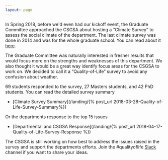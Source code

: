 ```yaml
---
layout: page
---
```

In Spring 2018, before we'd even had our kickoff event, the Graduate Committee approached the CSGSA about hosting a “Climate Survey” to assess the social climate of the department. The last climate survey was done in 2014 and was for the whole graduate school. You can read about it [here](https://www.colorado.edu/oda/institutional-research/surveys/social-climate-surveys/graduate-student-social-climate-survey). 

The Graduate Committee was naturally interested in fresher results that would focus more on the strengths and weaknesses of this department.  We also thought it would be a great way identify focus areas for the CSGSA to work on.  We decided to call it a “Quality-of-Life” survey to avoid any confusion about weather.

69 students responded to the survey, 27 Masters students, and 42 PhD students. You can read the detailed survey summary 

- [Climate Survey Summary](/landing/{% post_url 2018-03-28-Quality-of-Life-Survey-Summary%})

Or the departments response to the top 15 issues

- [Departmental and CSGSA Response](/landing/{% post_url 2018-04-17-Quality-of-Life-Survey-Response %})

The CSGSA is still working on how best to address the issues raised in the survey and support the departments efforts. Join the #qualityoflife [Slack](https://boulder-cs-grads.slack.com/) channel if you  want to share your ideas.
